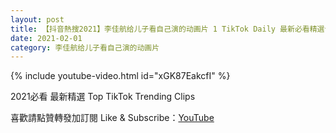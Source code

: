 ```yaml
---
layout: post
title: 【抖音熱搜2021】李佳航给儿子看自己演的动画片 1 TikTok Daily 最新必看精選合集2021 02 01
date: 2021-02-01
category: 李佳航给儿子看自己演的动画片
---
```


{% include youtube-video.html id="xGK87EakcfI" %}

2021必看 最新精選 Top TikTok Trending Clips

喜歡請點贊轉發加訂閱 Like & Subscribe：[YouTube](https://www.youtube.com/channel/UCAoR7VcanIPd04uEq_GIylA/videos)

